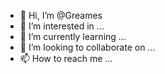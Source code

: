 - 👋 Hi, I’m @Greames
- 👀 I’m interested in ...
- 🌱 I’m currently learning ...
- 💞️ I’m looking to collaborate on ...
- 📫 How to reach me ...

<!---
Greames/Greames is a ✨ special ✨ repository because its `README.md` (this file) appears on your GitHub profile.
You can click the Preview link to take a look at your changes.
--->
